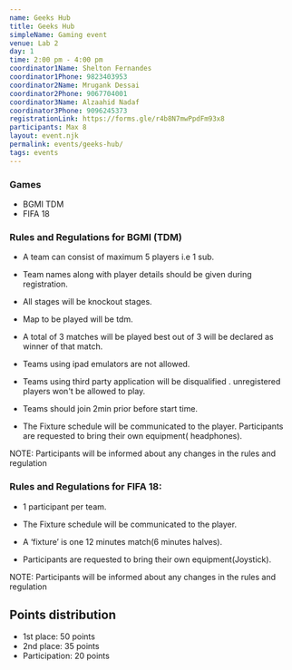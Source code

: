 ```yaml
---
name: Geeks Hub
title: Geeks Hub
simpleName: Gaming event
venue: Lab 2
day: 1
time: 2:00 pm - 4:00 pm
coordinator1Name: Shelton Fernandes
coordinator1Phone: 9823403953
coordinator2Name: Mrugank Dessai
coordinator2Phone: 9067704001
coordinator3Name: Alzaahid Nadaf
coordinator3Phone: 9096245373
registrationLink: https://forms.gle/r4b8N7mwPpdFm93x8
participants: Max 8
layout: event.njk
permalink: events/geeks-hub/
tags: events
---
```


### Games

- BGMI TDM
- FIFA 18

### Rules and Regulations for BGMI (TDM)

- A team can consist of maximum 5 players i.e 1 sub.
- Team names along with player details should be given during registration.
- All stages will be knockout stages.
- Map to be played will be tdm.
- A total of 3 matches will be played best out of 3 will be declared as winner of that match.
- Teams using ipad emulators are not allowed.
- Teams using third party application will be disqualified . unregistered players won't be allowed to play.
- Teams should join 2min prior before start time.

- The Fixture schedule will be communicated to the player.
  Participants are requested to bring their own equipment( headphones).

NOTE: Participants will be informed about any changes in the rules and regulation

### Rules and Regulations for FIFA 18:

- 1 participant per team.

- The Fixture schedule will be communicated to the player.

- A ‘fixture’ is one 12 minutes match(6 minutes halves).

- Participants are requested to bring their own equipment(Joystick).

NOTE: Participants will be informed about any changes in the rules and regulation

## Points distribution

- 1st place: 50 points
- 2nd place: 35 points
- Participation: 20 points
